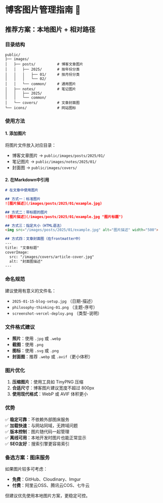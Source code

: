 # 博客图片管理指南 📸

## 推荐方案：本地图片 + 相对路径

### 目录结构
```
public/
├── images/
│   ├── posts/          # 博客文章图片
│   │   ├── 2025/       # 按年份分类
│   │   │   ├── 01/     # 按月份分类
│   │   │   └── 02/
│   │   └── common/     # 通用图片
│   ├── notes/          # 笔记图片
│   │   ├── 2025/
│   │   └── common/
│   └── covers/         # 文章封面图
└── icons/              # 网站图标
```

### 使用方法

#### 1. 添加图片
将图片文件放入对应目录：
- 博客文章图片 → `public/images/posts/2025/01/`
- 笔记图片 → `public/images/notes/2025/01/`
- 封面图 → `public/images/covers/`

#### 2. 在Markdown中引用
```markdown
# 在文章中使用图片

## 方式一：标准图片
![图片描述](/images/posts/2025/01/example.jpg)

## 方式二：带标题的图片
![图片描述](/images/posts/2025/01/example.jpg "图片标题")

## 方式三：指定大小（HTML语法）
<img src="/images/posts/2025/01/example.jpg" alt="图片描述" width="500">

## 方式四：文章封面图（在frontmatter中）
---
title: "文章标题"
coverImage:
  src: "/images/covers/article-cover.jpg"
  alt: "封面图描述"
---
```

### 命名规范
建议使用有意义的文件名：
- `2025-01-15-blog-setup.jpg` （日期-描述）
- `philosophy-thinking-01.png` （主题-序号）
- `screenshot-vercel-deploy.png` （类型-说明）

### 文件格式建议
- **照片**：使用 `.jpg` 或 `.webp`
- **截图**：使用 `.png`
- **图标**：使用 `.svg` 或 `.png`
- **封面图**：推荐 `.webp` 或 `.avif`（更小体积）

### 图片优化
1. **压缩图片**：使用工具如 TinyPNG 压缩
2. **合适尺寸**：博客图片建议宽度不超过 800px
3. **使用现代格式**：WebP 或 AVIF 体积更小

### 优势
✅ **稳定可靠**：不依赖外部图床服务  
✅ **加载快速**：与网站同域，无跨域问题  
✅ **版本控制**：图片随代码一起管理  
✅ **离线可用**：本地开发时图片也能正常显示  
✅ **SEO友好**：搜索引擎更容易索引  

### 备选方案：图床服务
如果图片较多可考虑：
- **免费**：GitHub、Cloudinary、Imgur
- **付费**：阿里云OSS、腾讯云COS、七牛云

但建议优先使用本地图片方案，更稳定可控。